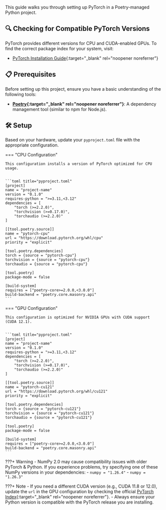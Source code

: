 This guide walks you through setting up PyTorch in a Poetry-managed Python project.

## 🔍 Checking for Compatible PyTorch Versions

PyTorch provides different versions for CPU and CUDA-enabled GPUs. To find the correct package index for your system, visit:

- [PyTorch Installation Guide](https://pytorch.org/get-started/locally/){:target="_blank" rel="noopener noreferrer"}

## 📋 Prerequisites

Before setting up this project, ensure you have a basic understanding of the following tools:

- **[Poetry](https://python-poetry.org){:target="_blank" rel="noopener noreferrer"}**: A dependency management tool (similar to npm for Node.js).

## 🛠️ Setup

Based on your hardware, update your `pyproject.toml` file with the appropriate configuration.

=== "CPU Configuration" 

    This configuration installs a version of PyTorch optimized for CPU usage.


    ```toml title="pyproject.toml"
    [project]
    name = "project-name"
    version = "0.1.0"
    requires-python = ">=3.11,<3.12"
    dependencies = [
        "torch (>=2.2.0)",
        "torchvision (>=0.17.0)",
        "torchaudio (>=2.2.0)"
    ]

    [[tool.poetry.source]]
    name = "pytorch-cpu"
    url = "https://download.pytorch.org/whl/cpu"
    priority = "explicit"

    [tool.poetry.dependencies]
    torch = {source = "pytorch-cpu"}
    torchvision = {source = "pytorch-cpu"}
    torchaudio = {source = "pytorch-cpu"}

    [tool.poetry]
    package-mode = false

    [build-system]
    requires = ["poetry-core>=2.0.0,<3.0.0"]
    build-backend = "poetry.core.masonry.api"
    ```

=== "GPU Configuration" 

    This configuration is optimized for NVIDIA GPUs with CUDA support (CUDA 12.1).


    ```toml title="pyproject.toml"
    [project]
    name = "project-name"
    version = "0.1.0"
    requires-python = ">=3.11,<3.12"
    dependencies = [
        "torch (>=2.2.0)",
        "torchvision (>=0.17.0)",
        "torchaudio (>=2.2.0)"
    ]

    [[tool.poetry.source]]
    name = "pytorch-cu121"
    url = "https://download.pytorch.org/whl/cu121"
    priority = "explicit"

    [tool.poetry.dependencies]
    torch = {source = "pytorch-cu121"}
    torchvision = {source = "pytorch-cu121"}
    torchaudio = {source = "pytorch-cu121"}

    [tool.poetry]
    package-mode = false

    [build-system]
    requires = ["poetry-core>=2.0.0,<3.0.0"]
    build-backend = "poetry.core.masonry.api"
    ```

???+ Warning
    - NumPy 2.0 may cause compatibility issues with older PyTorch & Python. If you experience problems, try specifying one of these NumPy versions in your dependencies:
        - `numpy = "1.26.4"` 
        - `numpy = "1.26.3"`

???+ Note
    - If you need a different CUDA version (e.g., CUDA 11.8 or 12.0), update the `url` in the GPU configuration by checking the official [PyTorch Index](https://pytorch.org/get-started/locally/){:target="_blank" rel="noopener noreferrer"}.
    - Always ensure your Python version is compatible with the PyTorch release you are installing.